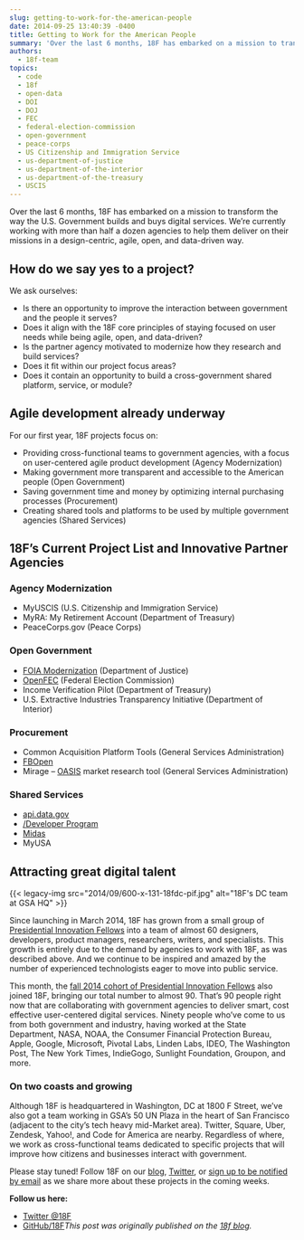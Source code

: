 ```yaml
---
slug: getting-to-work-for-the-american-people
date: 2014-09-25 13:40:39 -0400
title: Getting to Work for the American People
summary: 'Over the last 6 months, 18F has embarked on a mission to transform the way the U.S. Government builds and buys digital services. We’re currently working with more than half a dozen agencies to help them deliver on their missions in a design-centric, agile, open, and data-driven way. How do we say yes to a'
authors:
  - 18f-team
topics:
  - code
  - 18f
  - open-data
  - DOI
  - DOJ
  - FEC
  - federal-election-commission
  - open-government
  - peace-corps
  - US Citizenship and Immigration Service
  - us-department-of-justice
  - us-department-of-the-interior
  - us-department-of-the-treasury
  - USCIS
---
```


Over the last 6 months, 18F has embarked on a mission to transform the way the U.S. Government builds and buys digital services. We’re currently working with more than half a dozen agencies to help them deliver on their missions in a design-centric, agile, open, and data-driven way.

## How do we say yes to a project?

We ask ourselves:

  * Is there an opportunity to improve the interaction between government and the people it serves?
  * Does it align with the 18F core principles of staying focused on user needs while being agile, open, and data-driven?
  * Is the partner agency motivated to modernize how they research and build services?
  * Does it fit within our project focus areas?
  * Does it contain an opportunity to build a cross-government shared platform, service, or module?

## Agile development already underway

For our first year, 18F projects focus on:

  * Providing cross-functional teams to government agencies, with a focus on user-centered agile product development (Agency Modernization)
  * Making government more transparent and accessible to the American people (Open Government)
  * Saving government time and money by optimizing internal purchasing processes (Procurement)
  * Creating shared tools and platforms to be used by multiple government agencies (Shared Services)

## 18F’s Current Project List and Innovative Partner Agencies

### Agency Modernization

  * MyUSCIS (U.S. Citizenship and Immigration Service)
  * MyRA: My Retirement Account (Department of Treasury)
  * PeaceCorps.gov (Peace Corps)

### Open Government

  * [FOIA Modernization](http://18fblog.tumblr.com/post/96625804492/a-new-look-at-the-freedom-of-information-act) (Department of Justice)
  * [OpenFEC](http://18fblog.tumblr.com/post/95378798453/creating-an-open-fec) (Federal Election Commission)
  * Income Verification Pilot (Department of Treasury)
  * U.S. Extractive Industries Transparency Initiative (Department of Interior)

### Procurement

  * Common Acquisition Platform Tools (General Services Administration)
  * [FBOpen](http://fbopen.gsa.gov/)
  * Mirage &#8211; [OASIS](http://www.gsa.gov/portal/content/161367?utm_source=FAS&utm_medium=print-radio&utm_term=oasis&utm_campaign=shortcuts) market research tool (General Services Administration)

### Shared Services

  * [api.data.gov](http://api.data.gov/)
  * [/Developer Program](http://18fblog.tumblr.com/post/87233336788/announcing-the-developer-program-a-new-hub-for)
  * [Midas](http://18fblog.tumblr.com/post/91952641466/midas-a-marketplace-for-innovation-in-government)
  * MyUSA

## Attracting great digital talent

{{< legacy-img src="2014/09/600-x-131-18fdc-pif.jpg" alt="18F's DC team at GSA HQ" >}}

Since launching in March 2014, 18F has grown from a small group of [Presidential Innovation Fellows](http://wh.gov/innovationfellows) into a team of almost 60 designers, developers, product managers, researchers, writers, and specialists. This growth is entirely due to the demand by agencies to work with 18F, as was described above. And we continue to be inspired and amazed by the number of experienced technologists eager to move into public service.

This month, the [fall 2014 cohort of Presidential Innovation Fellows](http://www.whitehouse.gov/innovationfellows/meet-the-fellows#section-round-3) also joined 18F, bringing our total number to almost 90. That’s 90 people right now that are collaborating with government agencies to deliver smart, cost effective user-centered digital services. Ninety people who’ve come to us from both government and industry, having worked at the State Department, NASA, NOAA, the Consumer Financial Protection Bureau, Apple, Google, Microsoft, Pivotal Labs, Linden Labs, IDEO, The Washington Post, The New York Times, IndieGogo, Sunlight Foundation, Groupon, and more.

### On two coasts and growing

Although 18F is headquartered in Washington, DC at 1800 F Street, we’ve also got a team working in GSA’s 50 UN Plaza in the heart of San Francisco (adjacent to the city’s tech heavy mid-Market area). Twitter, Square, Uber, Zendesk, Yahoo!, and Code for America are nearby. Regardless of where, we work as cross-functional teams dedicated to specific projects that will improve how citizens and businesses interact with government.

Please stay tuned! Follow 18F on our [blog](http://18fblog.tumblr.com/), [Twitter](http://twitter.com/18f), or [sign up to be notified by email](https://18f.gsa.gov/#contact) as we share more about these projects in the coming weeks.

**Follow us here:**

  * [Twitter @18F](https://twitter.com/18f)
  * [GitHub/18F](https://github.com/18f)_This post was originally published on the [18f blog](https://18f.gsa.gov/2014/09/18/getting-to-work-for-the-american-people/)._
